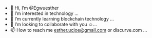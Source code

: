 - 👋 Hi, I’m @Egwuesther
- 👀 I’m interested in technology  ...
- 🌱 I’m currently learning blockchain technology ...
- 💞️ I’m looking to collaborate with you ☺️...
- 📫 How to reach me esther.ucjoe@gmail.com or discurve.com ...

<!---
Egwuesther/Egwuesther is a ✨ special ✨ repository because its `README.md` (this file) appears on your GitHub profile.
You can click the Preview link to take a look at your changes.
--->
